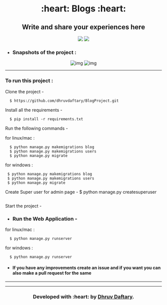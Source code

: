 <h1 align="center">:heart: Blogs :heart:</h1>
<div align="center">
  
  <h2> Write and share your experiences here </h2>

</div>

<div align="center">
  
[![](https://img.shields.io/badge/Made_with-Django-black?style=for-the-badge&logo=django)](https://www.djangoproject.com/ "Django")
[![](https://img.shields.io/badge/Made_with-Sqlite3-white?style=for-the-badge&logo=Sqlite3)](https://https://www.sqlite.org/ "Sqlite3")

</div>

- ### Snapshots of the project :

<div align="center">
  
![img](screenshots/home.png)
![img](screenshots/add_post.jpg)  


</div>


---

  
### To run this project :

Clone the project -
```
  $ https://github.com/dhruvdaftary/BlogProject.git
```
  
Install all the requirements -
```
  $ pip install -r requirements.txt
 ``` 
Run the following commands -

 for linux/mac :
``` 
  $ python manage.py makemigrations blog
  $ python manage.py makemigrations users
  $ python manage.py migrate
``` 
 for windows :
 ``` 
  $ python manage.py makemigrations blog
  $ python manage.py makemigrations users
  $ python manage.py migrate
  ``` 
Create Super user for admin page -
 $ python manage.py createsuperuser
 ```
 ``` 
Start the project -
 - ### Run the Web Application -
 for linux/mac :
```
  $ python manage.py runserver
```  
 for windows :
``` 
  $ python manage.py runserver
```
- #### If you have any improvements create an issue and if you want you can also make a pull request for the same 

---


---
<h3 align="center"><b>Developed with :heart: by <a href="https://github.com/dhruvdaftary">Dhruv Daftary</a>.</b></h1>

